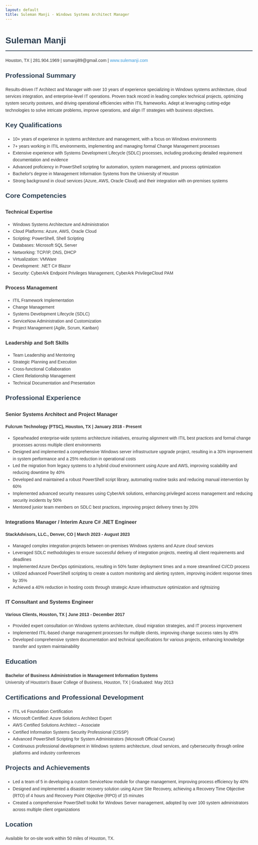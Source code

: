 ```yaml
---
layout: default
title: Suleman Manji - Windows Systems Architect Manager
---
```


# Suleman Manji

<div class="contact-info">
Houston, TX | 281.904.1969 | ssmanji89@gmail.com | <a href="https://www.sulemanji.com">www.sulemanji.com</a>
</div>

## Professional Summary

Results-driven IT Architect and Manager with over 10 years of experience specializing in Windows systems architecture, cloud services integration, and enterprise-level IT operations. Proven track record in leading complex technical projects, optimizing system security postures, and driving operational efficiencies within ITIL frameworks. Adept at leveraging cutting-edge technologies to solve intricate problems, improve operations, and align IT strategies with business objectives.

## Key Qualifications

- 10+ years of experience in systems architecture and management, with a focus on Windows environments
- 7+ years working in ITIL environments, implementing and managing formal Change Management processes
- Extensive experience with Systems Development Lifecycle (SDLC) processes, including producing detailed requirement documentation and evidence
- Advanced proficiency in PowerShell scripting for automation, system management, and process optimization
- Bachelor's degree in Management Information Systems from the University of Houston
- Strong background in cloud services (Azure, AWS, Oracle Cloud) and their integration with on-premises systems

## Core Competencies

### Technical Expertise
- Windows Systems Architecture and Administration
- Cloud Platforms: Azure, AWS, Oracle Cloud
- Scripting: PowerShell, Shell Scripting
- Databases: Microsoft SQL Server
- Networking: TCP/IP, DNS, DHCP
- Virtualization: VMWare
- Development: .NET C# Blazor
- Security: CyberArk Endpoint Privileges Management, CyberArk PrivilegeCloud PAM

### Process Management
- ITIL Framework Implementation
- Change Management
- Systems Development Lifecycle (SDLC)
- ServiceNow Administration and Customization
- Project Management (Agile, Scrum, Kanban)

### Leadership and Soft Skills
- Team Leadership and Mentoring
- Strategic Planning and Execution
- Cross-functional Collaboration
- Client Relationship Management
- Technical Documentation and Presentation

## Professional Experience

### Senior Systems Architect and Project Manager
**Fulcrum Technology (FTSC), Houston, TX | January 2018 - Present**

- Spearheaded enterprise-wide systems architecture initiatives, ensuring alignment with ITIL best practices and formal change processes across multiple client environments
- Designed and implemented a comprehensive Windows server infrastructure upgrade project, resulting in a 30% improvement in system performance and a 25% reduction in operational costs
- Led the migration from legacy systems to a hybrid cloud environment using Azure and AWS, improving scalability and reducing downtime by 40%
- Developed and maintained a robust PowerShell script library, automating routine tasks and reducing manual intervention by 60%
- Implemented advanced security measures using CyberArk solutions, enhancing privileged access management and reducing security incidents by 50%
- Mentored junior team members on SDLC best practices, improving project delivery times by 20%

### Integrations Manager / Interim Azure C# .NET Engineer
**StackAdvisors, LLC., Denver, CO | March 2023 - August 2023**

- Managed complex integration projects between on-premises Windows systems and Azure cloud services
- Leveraged SDLC methodologies to ensure successful delivery of integration projects, meeting all client requirements and deadlines
- Implemented Azure DevOps optimizations, resulting in 50% faster deployment times and a more streamlined CI/CD process
- Utilized advanced PowerShell scripting to create a custom monitoring and alerting system, improving incident response times by 35%
- Achieved a 40% reduction in hosting costs through strategic Azure infrastructure optimization and rightsizing

### IT Consultant and Systems Engineer
**Various Clients, Houston, TX | June 2013 - December 2017**

- Provided expert consultation on Windows systems architecture, cloud migration strategies, and IT process improvement
- Implemented ITIL-based change management processes for multiple clients, improving change success rates by 45%
- Developed comprehensive system documentation and technical specifications for various projects, enhancing knowledge transfer and system maintainability

## Education

**Bachelor of Business Administration in Management Information Systems**  
University of Houston's Bauer College of Business, Houston, TX | Graduated: May 2013

## Certifications and Professional Development

- ITIL v4 Foundation Certification
- Microsoft Certified: Azure Solutions Architect Expert
- AWS Certified Solutions Architect – Associate
- Certified Information Systems Security Professional (CISSP)
- Advanced PowerShell Scripting for System Administrators (Microsoft Official Course)
- Continuous professional development in Windows systems architecture, cloud services, and cybersecurity through online platforms and industry conferences

## Projects and Achievements

- Led a team of 5 in developing a custom ServiceNow module for change management, improving process efficiency by 40%
- Designed and implemented a disaster recovery solution using Azure Site Recovery, achieving a Recovery Time Objective (RTO) of 4 hours and Recovery Point Objective (RPO) of 15 minutes
- Created a comprehensive PowerShell toolkit for Windows Server management, adopted by over 100 system administrators across multiple client organizations

## Location

Available for on-site work within 50 miles of Houston, TX.

<style>
body { font-family: Arial, sans-serif; line-height: 1.6; color: #333; max-width: 800px; margin: 0 auto; padding: 20px; }
h1, h2 { color: #2c3e50; }
h1 { border-bottom: 2px solid #2c3e50; padding-bottom: 10px; }
h2 { margin-top: 20px; }
.contact-info { margin-bottom: 20px; }
a { color: #3498db; text-decoration: none; }
a:hover { text-decoration: underline; }
@media print {
  body { max-width: none; }
  a { color: #333; text-decoration: none; }
}
</style>
